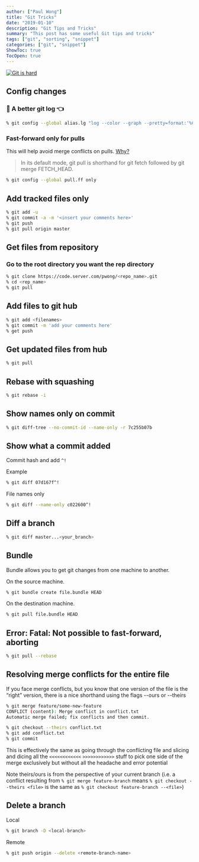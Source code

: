 ```yaml
---
author: ["Paul Wong"]
title: "Git Tricks"
date: "2019-01-10"
description: "Git Tips and Tricks"
summary: "This post has some useful Git tips and tricks"
tags: ["git", "sorting", "snippet"]
categories: ["git", "snippet"]
ShowToc: true
TocOpen: true
---
```


[<img src="https://imgs.xkcd.com/comics/git.png" alt="Git is hard">](https://xkcd.com/1597/)

## Config changes

### :rocket: A better git log :point_left:

```bash
% git config --global alias.lg "log --color --graph --pretty=format:'%Cred%h%Creset -%C(yellow)%d%Creset %s %Cgreen(%cr) %C(bold blue)<%an>%Creset' --abbrev-commit"
```

### Fast-forward only for pulls

This will help avoid merge conflicts on pulls. [Why?](https://blog.sffc.xyz/post/185195398930/why-you-should-use-git-pull-ff-only)

> In its default mode, git pull is shorthand for git fetch followed by git merge FETCH_HEAD.

```bash
% git config --global pull.ff only
```

## Add tracked files only

```bash
% git add -u
% git commit -a -m '<insert your comments here>'
% git push
% git pull origin master
```

## Get files from repository

### Go to the root directory you want the rep directory

```bash
% git clone https://code.server.com/pwong/<repo_name>.git
% cd <rep_name>
% git pull
```

## Add files to git hub

```bash
% git add <filenames>
% git commit -m 'add your comments here'
% get push
```

## Get updated files from hub

```bash
% git pull
```

## Rebase with squashing

```bash
% git rebase -i
```

## Show names only on commit

```bash
% git diff-tree --no-commit-id --name-only -r 7c255b07b
```

## Show what a commit added

Commit hash and add `^!`

Example

```bash
% git diff 07d167f^!
```

File names only

```bash
% git diff --name-only c022600^!
```

## Diff a branch

```bash
% git diff master...<your_branch>
```

## Bundle

Bundle allows you to get git changes from one machine to another.

On the source machine.

```bash
% git bundle create file.bundle HEAD
```

On the destination machine.

```bash
% git pull file.bundle HEAD
```

## Error: Fatal: Not possible to fast-forward, aborting

```bash
% git pull --rebase
```

## Resolving merge conflicts for the entire file

If you face merge conflicts, but you know that one version of the file is the “right” version, there is a nice shorthand using the flags --ours or --theirs

```bash
% git merge feature/some-new-feature
CONFLICT (content): Merge conflict in conflict.txt
Automatic merge failed; fix conflicts and then commit.
```

```bash
% git checkout --theirs conflict.txt
% git add conflict.txt
% git commit
```

This is effectively the same as going through the conflicting file and slicing and dicing all the `<<<<<<<<<<<<` `>>>>>>>>>>>>` stuff to pick one side of the merge exclusively but without all the headache and error potential

Note theirs/ours is from the perspective of your current branch (i.e. a conflict resulting from `% git merge feature-branch` means `% git checkout --theirs <file>` is the same as `% git checkout feature-branch --<file>`)

## Delete a branch

Local

```bash
% git branch -D <local-branch>
```

Remote

```bash
% git push origin --delete <remote-branch-name>
```
